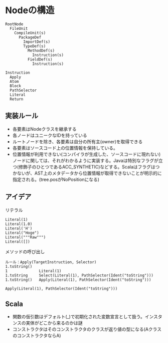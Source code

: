 # Nodeの構造

```
RootNode
  FileUnit
    CompileUnit(s)
      PackageDef
        ImportDef(s)
        TypeDef(s)
          MethodDef(s)
            Instruction(s)
          FieldDef(s)
            Instruction(s)
```

```
Instruction
  Apply
  Atom
  Block
  PathSelector
  Literal
  Return
```

## 実装ルール

- 各要素はNodeクラスを継承する
- 各ノードはユニークなIDを持っている
- ルートノードを除き、各要素は自分の所有主(owner)を取得できる
- 各要素はソースコード上の位置情報を保持している。
- 位置情報が利用できない(コンパイラが生成した、ソースコードに現れない)ノードに関しては、それがわかるように実装する。Javaは特別なフラグが立つ(修飾子のひとつであるACC_SYNTHETIC)などする。Scalaはフラグはつかないが、AST上のメタデータから位置情報が取得できないことが明示的に指定される。(tree.posがNoPositionになる)

## アイデア

リテラル
```
Literal(1)
Literal(1.0)
Literal('H')
Literal("Hoge")
Literal("""Raw""")
Literal([])
```

メソッドの呼び出し
```
ルール：Apply(TargetInstruction, Selector)
1.toString()
1              Literal(1)
1.toString     Select(Literal(1), PathSelector(Ident("toString")))
1.toString()   Apply(Literal(1), PathSelector(Ident("toString")))

Apply(Literal(1), PathSelector(Ident("toString")))
```


## Scala
- 関数の仮引数はデフォルト(_)で初期化された変数宣言として扱う。インスタンスの実体がどこから来るのかは謎
- コンストラクタはそのコンストラクタのクラスが返り値の型になる(AクラスのコンストラクタならA)
